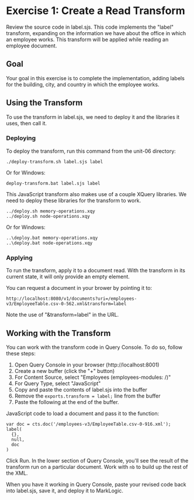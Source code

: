 # Exercise 1: Create a Read Transform

Review the source code in label.sjs. This code implements the "label" transform,
expanding on the information we have about the office in which an employee 
works. This transform will be applied while reading an employee document. 

## Goal

Your goal in this exercise is to complete the implementation, adding labels for
the building, city, and country in which the employee works. 

## Using the Transform

To use the transform in label.sjs, we need to deploy it and the libraries it 
uses, then call it. 

### Deploying

To deploy the transform, run this command from the unit-06 directory:

    ./deploy-transform.sh label.sjs label

Or for Windows:

    deploy-transform.bat label.sjs label

This JavaScript transform also makes use of a couple XQuery libraries. We need
to deploy these libraries for the transform to work. 

    ../deploy.sh memory-operations.xqy
    ../deploy.sh node-operations.xqy

Or for Windows:

    ..\deploy.bat memory-operations.xqy
    ..\deploy.bat node-operations.xqy

### Applying

To run the transform, apply it to a document read. With the transform in its 
current state, it will only provide an empty <office> element. 

You can request a document in your brower by pointing it to:

    http://localhost:8080/v1/documents?uri=/employees-v3/EmployeeTable.csv-0-562.xml&transform=label

Note the use of "&transform=label" in the URL. 

## Working with the Transform

You can work with the transform code in Query Console. To do so, follow these steps:

1. Open Query Console in your browser (http://localhost:8001)
2. Create a new buffer (click the "+" button)
3. For Content Source, select "Employees (employees-modules: /)"
4. For Query Type, select "JavaScript"
5. Copy and paste the contents of label.sjs into the buffer
6. Remove the `exports.transform = label;` line from the buffer
7. Paste the following at the end of the buffer. 

JavaScript code to load a document and pass it to the function:

    var doc = cts.doc('/employees-v3/EmployeeTable.csv-0-916.xml');
    label(
      {},
      null,
      doc
    )

Click Run. In the lower section of Query Console, you'll see the result of the
transform run on a particular document. Work with `nb` to build up the rest of
the XML. 

When you have it working in Query Console, paste your revised code back into 
label.sjs, save it, and deploy it to MarkLogic. 
